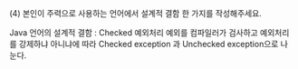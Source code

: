 (4) 본인이 주력으로 사용하는 언어에서 설계적 결함 한 가지를 작성해주세요.

Java 언어의 설계적 결함 : Checked 예외처리
예외를 컴파일러가 검사하고 예외처리를 강제하냐 아니냐에 따라 Checked exception 과 Unchecked exception으로 나눈다.

